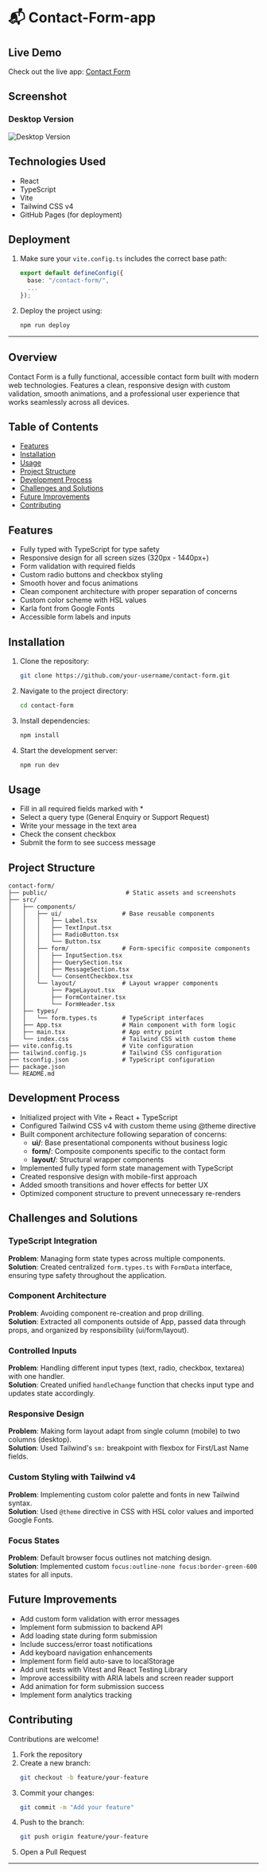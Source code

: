 # 📬 Contact-Form-app

## Live Demo

Check out the live app: [Contact Form](https://13reath.github.io/contact-form/)

## Screenshot

### Desktop Version

![Desktop Version](./public/design/desktop-preview.jpg)

## Technologies Used

-   React
-   TypeScript
-   Vite
-   Tailwind CSS v4
-   GitHub Pages (for deployment)

## Deployment

1. Make sure your `vite.config.ts` includes the correct base path:
    ```ts
    export default defineConfig({
      base: "/contact-form/",
      ...
    });
    ```
2. Deploy the project using:
    ```bash
    npm run deploy
    ```

---

## Overview

Contact Form is a fully functional, accessible contact form built with modern web technologies. Features a clean, responsive design with custom validation, smooth animations, and a professional user experience that works seamlessly across all devices.

## Table of Contents

-   [Features](#features)
-   [Installation](#installation)
-   [Usage](#usage)
-   [Project Structure](#project-structure)
-   [Development Process](#development-process)
-   [Challenges and Solutions](#challenges-and-solutions)
-   [Future Improvements](#future-improvements)
-   [Contributing](#contributing)

## Features

-   Fully typed with TypeScript for type safety
-   Responsive design for all screen sizes (320px - 1440px+)
-   Form validation with required fields
-   Custom radio buttons and checkbox styling
-   Smooth hover and focus animations
-   Clean component architecture with proper separation of concerns
-   Custom color scheme with HSL values
-   Karla font from Google Fonts
-   Accessible form labels and inputs

## Installation

1. Clone the repository:
    ```bash
    git clone https://github.com/your-username/contact-form.git
    ```
2. Navigate to the project directory:
    ```bash
    cd contact-form
    ```
3. Install dependencies:
    ```bash
    npm install
    ```
4. Start the development server:
    ```bash
    npm run dev
    ```

## Usage

-   Fill in all required fields marked with \*
-   Select a query type (General Enquiry or Support Request)
-   Write your message in the text area
-   Check the consent checkbox
-   Submit the form to see success message

## Project Structure

```
contact-form/
├── public/                      # Static assets and screenshots
├── src/
│   ├── components/
│   │   ├── ui/                 # Base reusable components
│   │   │   ├── Label.tsx
│   │   │   ├── TextInput.tsx
│   │   │   ├── RadioButton.tsx
│   │   │   └── Button.tsx
│   │   ├── form/               # Form-specific composite components
│   │   │   ├── InputSection.tsx
│   │   │   ├── QuerySection.tsx
│   │   │   ├── MessageSection.tsx
│   │   │   └── ConsentCheckbox.tsx
│   │   └── layout/             # Layout wrapper components
│   │       ├── PageLayout.tsx
│   │       ├── FormContainer.tsx
│   │       └── FormHeader.tsx
│   ├── types/
│   │   └── form.types.ts       # TypeScript interfaces
│   ├── App.tsx                 # Main component with form logic
│   ├── main.tsx                # App entry point
│   └── index.css               # Tailwind CSS with custom theme
├── vite.config.ts              # Vite configuration
├── tailwind.config.js          # Tailwind CSS configuration
├── tsconfig.json               # TypeScript configuration
├── package.json
└── README.md
```

## Development Process

-   Initialized project with Vite + React + TypeScript
-   Configured Tailwind CSS v4 with custom theme using @theme directive
-   Built component architecture following separation of concerns:
    -   **ui/**: Base presentational components without business logic
    -   **form/**: Composite components specific to the contact form
    -   **layout/**: Structural wrapper components
-   Implemented fully typed form state management with TypeScript
-   Created responsive design with mobile-first approach
-   Added smooth transitions and hover effects for better UX
-   Optimized component structure to prevent unnecessary re-renders

## Challenges and Solutions

### TypeScript Integration

**Problem**: Managing form state types across multiple components.  
**Solution**: Created centralized `form.types.ts` with `FormData` interface, ensuring type safety throughout the application.

### Component Architecture

**Problem**: Avoiding component re-creation and prop drilling.  
**Solution**: Extracted all components outside of App, passed data through props, and organized by responsibility (ui/form/layout).

### Controlled Inputs

**Problem**: Handling different input types (text, radio, checkbox, textarea) with one handler.  
**Solution**: Created unified `handleChange` function that checks input type and updates state accordingly.

### Responsive Design

**Problem**: Making form layout adapt from single column (mobile) to two columns (desktop).  
**Solution**: Used Tailwind's `sm:` breakpoint with flexbox for First/Last Name fields.

### Custom Styling with Tailwind v4

**Problem**: Implementing custom color palette and fonts in new Tailwind syntax.  
**Solution**: Used `@theme` directive in CSS with HSL color values and imported Google Fonts.

### Focus States

**Problem**: Default browser focus outlines not matching design.  
**Solution**: Implemented custom `focus:outline-none focus:border-green-600` states for all inputs.

## Future Improvements

-   Add custom form validation with error messages
-   Implement form submission to backend API
-   Add loading state during form submission
-   Include success/error toast notifications
-   Add keyboard navigation enhancements
-   Implement form field auto-save to localStorage
-   Add unit tests with Vitest and React Testing Library
-   Improve accessibility with ARIA labels and screen reader support
-   Add animation for form submission success
-   Implement form analytics tracking

## Contributing

Contributions are welcome!

1. Fork the repository
2. Create a new branch:
    ```bash
    git checkout -b feature/your-feature
    ```
3. Commit your changes:
    ```bash
    git commit -m "Add your feature"
    ```
4. Push to the branch:
    ```bash
    git push origin feature/your-feature
    ```
5. Open a Pull Request

---
